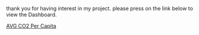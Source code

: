 thank you for having interest in my project. please press on the link below to view the Dashboard.

[AVG CO2 Per Capita](https://public.tableau.com/shared/2B8YH3RB7?:display_count=n&:origin=viz_share_link)
